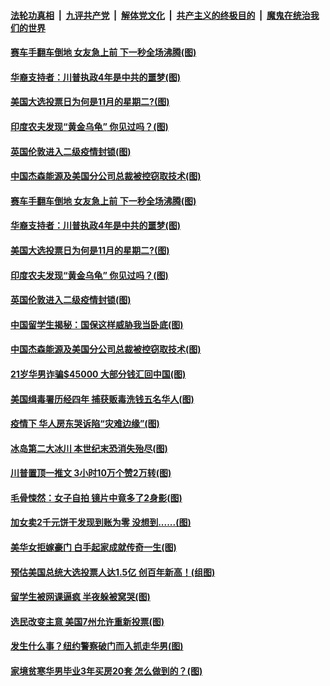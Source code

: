 ####  [法轮功真相](../../../../basic/blob/master/README.md?t=10312203) &nbsp;|&nbsp; [九评共产党](../../../../9ping.md/blob/master/README.md?t=10312203) &nbsp;|&nbsp; [解体党文化](../../../../jtdwh.md/blob/master/README.md?t=10312203)  &nbsp;|&nbsp; [共产主义的终极目的](../../../../gczydzjmd.md/blob/master/README.md?t=10312203) &nbsp;|&nbsp; [魔鬼在统治我们的世界](../../../../mgztzwmdsj.md/blob/master/README.md?t=10312203) 

#### [赛车手翻车倒地 女友急上前 下一秒全场沸腾(图)](../pages/p3/950971.md?t=10312203) 

#### [华裔支持者：川普执政4年是中共的噩梦(图)](../pages/p3/950876.md?t=10312203) 

#### [美国大选投票日为何是11月的星期二?(图)](../pages/p3/950711.md?t=10312203) 

#### [印度农夫发现“黄金乌龟” 你见过吗？(图)](../pages/p3/950979.md?t=10312203) 

#### [英国伦敦进入二级疫情封锁(图)](../pages/p3/950977.md?t=10312203) 

#### [中国杰森能源及美国分公司总裁被控窃取技术(图)](../pages/p3/950953.md?t=10312203) 

#### [赛车手翻车倒地 女友急上前 下一秒全场沸腾(图)](../pages/p3/950971.md?t=10312203) 

#### [华裔支持者：川普执政4年是中共的噩梦(图)](../pages/p3/950876.md?t=10312203) 

#### [美国大选投票日为何是11月的星期二?(图)](../pages/p3/950711.md?t=10312203) 

#### [印度农夫发现“黄金乌龟” 你见过吗？(图)](../pages/p3/950979.md?t=10312203) 

#### [英国伦敦进入二级疫情封锁(图)](../pages/p3/950977.md?t=10312203) 

#### [中国留学生揭秘：国保这样威胁我当卧底(图)](../pages/p3/950939.md?t=10312203) 

#### [中国杰森能源及美国分公司总裁被控窃取技术(图)](../pages/p3/950953.md?t=10312203) 

#### [21岁华男诈骗$45000 大部分钱汇回中国(图)](../pages/p3/950865.md?t=10312203) 

#### [美国缉毒署历经四年 捕获贩毒洗钱五名华人(图)](../pages/p3/950866.md?t=10312203) 

#### [疫情下 华人房东哭诉陷“灾难边缘”(图)](../pages/p3/950863.md?t=10312203) 

#### [冰岛第二大冰川 本世纪末恐消失殆尽(图)](../pages/p3/950864.md?t=10312203) 

#### [川普置顶一推文 3小时10万个赞2万转(图)](../pages/p3/950859.md?t=10312203) 

#### [毛骨悚然：女子自拍 镜片中竟多了2身影(图)](../pages/p3/950837.md?t=10312203) 

#### [加女卖2千元饼干发现到账为零 没想到......(图)](../pages/p3/950743.md?t=10312203) 

#### [美华女拒嫁豪门 白手起家成就传奇一生(图)](../pages/p3/950824.md?t=10312203) 

#### [预估美国总统大选投票人达1.5亿 创百年新高！(组图)](../pages/p3/950733.md?t=10312203) 

#### [留学生被网课逼疯 半夜躲被窝哭(图)](../pages/p3/950713.md?t=10312203) 

#### [选民改变主意 美国7州允许重新投票(图)](../pages/p3/950715.md?t=10312203) 

#### [发生什么事？纽约警察破门而入抓走华男(图)](../pages/p3/950701.md?t=10312203) 

#### [家境贫寒华男毕业3年买房20套 怎么做到的？(图)](../pages/p3/950619.md?t=10312203) 

